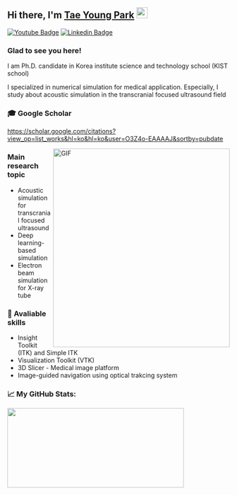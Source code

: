 ## Hi there, I'm <a href="https://gkassym.netlify.app" target="_blank">Tae Young Park</a> <img src="https://media.giphy.com/media/hvRJCLFzcasrR4ia7z/giphy.gif" width="25px">

[![Youtube Badge](https://img.shields.io/badge/YouTube-FF0000?style=flat-square&logo=youtube&logoColor=white)](https://www.youtube.com/channel/UCwx1odmWRBuDxSyQ0T7jCsA)
[![Linkedin Badge](https://img.shields.io/badge/-LinkedIn-0e76a8?style=flat-square&logo=Linkedin&logoColor=white)](https://www.linkedin.com/in/tae-young-park-503742172/)


### Glad to see you here! 

I am Ph.D. candidate  in Korea institute science and technology school (KIST school)

I specialized in numerical simulation for medical application.
Especially, I study about acoustic simulation in the transcranial focused ultrasound field 

### 🎓 Google Scholar 
https://scholar.google.com/citations?view_op=list_works&hl=ko&hl=ko&user=O3Z4o-EAAAAJ&sortby=pubdate

<img align="right" alt="GIF" src="https://user-images.githubusercontent.com/42193020/158550667-a7f60393-2d3b-40cb-a49f-23aab6e35c6b.gif?raw=true" width="400" height="450"/>

### Main research topic 
- Acoustic simulation for transcranial focused ultrasound 
- Deep learning-based simulation 
- Electron beam simulation for X-ray tube 

### 🦾 Avaliable skills 
- Insight Toolkit (ITK) and Simple ITK  
- Visualization Toolkit (VTK) 
- 3D Slicer - Medical image platform  
- Image-guided navigation using optical trakcing system 


### 📈 **My GitHub Stats:**

<p>
  <img height="180em" width="400em" src="https://github-readme-stats.vercel.app/api?username=pty0220&show_icons=true&hide_border=true&&count_private=true&include_all_commits=true" />
</p>





